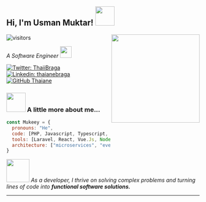 <h2> Hi, I'm Usman Muktar! <img src="https://media.giphy.com/media/12oufCB0MyZ1Go/giphy.gif" width="50"></h2>

![visitors](https://vbr.wocr.tk/badge?page_id=mualiyu.mualiyu&color=00cf00)
<img align='right' src="https://camo.githubusercontent.com/cae12fddd9d6982901d82580bdf321d81fb299141098ca1c2d4891870827bf17/68747470733a2f2f6d69726f2e6d656469756d2e636f6d2f6d61782f313336302f302a37513379765349765f7430696f4a2d5a2e676966" width="230">
<p><em>A Software Engineer
  <img src="https://media.giphy.com/media/WUlplcMpOCEmTGBtBW/giphy.gif" width="30"> 
</em></p>

[![Twitter: ThaiiBraga](https://img.shields.io/twitter/follow/UsmanMukta55640?style=social)](https://twitter.com/UsmanMukta55640)
[![Linkedin: thaianebraga](https://img.shields.io/badge/-muktar-usman-353bb8141-blue?style=flat-square&logo=Linkedin&logoColor=white&link=https://www.linkedin.com/in/muktar-usman-353bb8141/)](https://www.linkedin.com/in/muktar-usman-353bb8141/)
[![GitHub Thaiane](https://img.shields.io/github/followers/mualiyu?label=follow&style=social)](https://github.com/mualiyu)


### <img src="https://media.giphy.com/media/VgCDAzcKvsR6OM0uWg/giphy.gif" width="50"> A little more about me...  

```javascript
const Mukeey = {
  pronouns: "He",
  code: [PHP, Javascript, Typescript, HTML, CSS, Ruby, Python, MicroPython, C#, C++],
  tools: [Laravel, React, Vue.Js, Node, Styled-Components, Arduino, Docker, Kubernetes, ESP-IDF],
  architecture: ["microservices", "event-driven", "design system pattern"],
}
```

<img src="https://cdn.dribbble.com/users/1025838/screenshots/6220885/devguy3.gif" width="60"> <em>As a developer, I thrive on solving complex problems and turning lines of code into <b>functional software solutions.</b></em>

---
